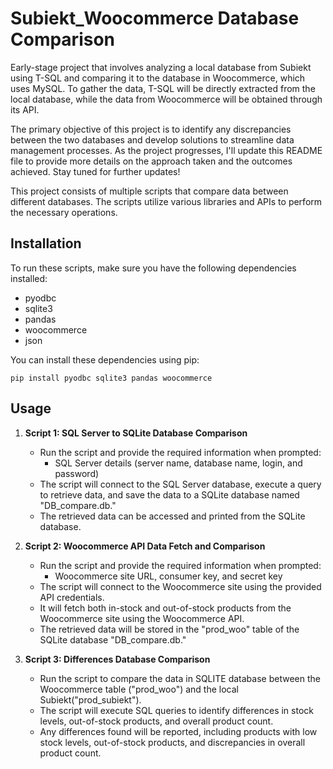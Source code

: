 
# Subiekt_Woocommerce Database Comparison

Early-stage project that involves analyzing a local database from Subiekt using T-SQL and comparing it to the database in Woocommerce, which uses MySQL. To gather the data, T-SQL will be directly extracted from the local database, while the data from Woocommerce will be obtained through its API.

The primary objective of this project is to identify any discrepancies between the two databases and develop solutions to streamline data management processes. As the project progresses, I'll update this README file to provide more details on the approach taken and the outcomes achieved. Stay tuned for further updates!

This project consists of multiple scripts that compare data between different databases. The scripts utilize various libraries and APIs to perform the necessary operations.

## Installation

To run these scripts, make sure you have the following dependencies installed:

- pyodbc
- sqlite3
- pandas
- woocommerce
- json

You can install these dependencies using pip:

```
pip install pyodbc sqlite3 pandas woocommerce
```

## Usage

1. **Script 1: SQL Server to SQLite Database Comparison**

   - Run the script and provide the required information when prompted:
     - SQL Server details (server name, database name, login, and password)
   - The script will connect to the SQL Server database, execute a query to retrieve data, and save the data to a SQLite database named "DB_compare.db."
   - The retrieved data can be accessed and printed from the SQLite database.

2. **Script 2: Woocommerce API Data Fetch and Comparison**

   - Run the script and provide the required information when prompted:
     - Woocommerce site URL, consumer key, and secret key
   - The script will connect to the Woocommerce site using the provided API credentials.
   - It will fetch both in-stock and out-of-stock products from the Woocommerce site using the Woocommerce API.
   - The retrieved data will be stored in the "prod_woo" table of the SQLite database "DB_compare.db."

3. **Script 3: Differences Database Comparison**

   - Run the script to compare the data in SQLITE database between the Woocommerce table ("prod_woo") and the local Subiekt("prod_subiekt").
   - The script will execute SQL queries to identify differences in stock levels, out-of-stock products, and overall product count.
   - Any differences found will be reported, including products with low stock levels, out-of-stock products, and discrepancies in overall product count.
